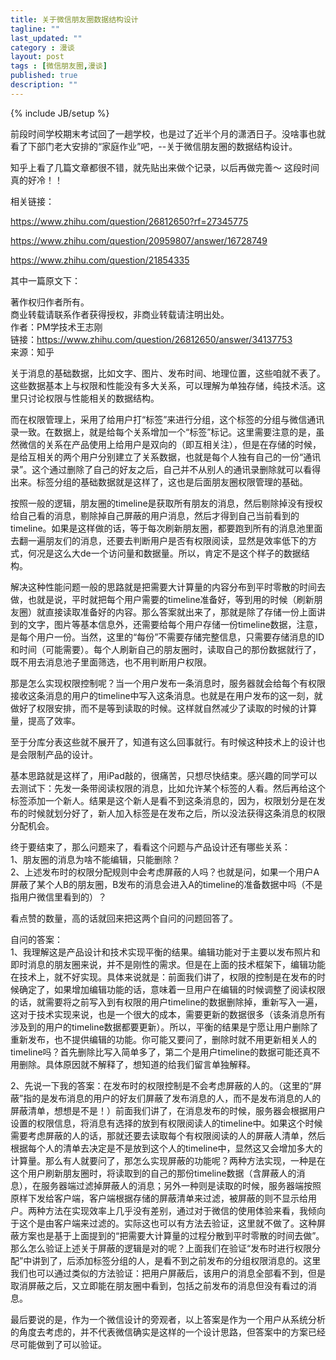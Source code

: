 ```yaml
---
title: 关于微信朋友圈数据结构设计
tagline: ""
last_updated: ""
category : 漫谈
layout: post
tags : [微信朋友圈,漫谈]
published: true
description: ""
---
```

{% include JB/setup %}

前段时间学校期末考试回了一趟学校，也是过了近半个月的潇洒日子。没啥事也就看了下部门老大安排的“家庭作业”吧，--关于微信朋友圈的数据结构设计。  

知乎上看了几篇文章都很不错，就先贴出来做个记录，以后再做完善～ 这段时间真的好冷！！  

相关链接：  

<https://www.zhihu.com/question/26812650?rf=27345775>  

<https://www.zhihu.com/question/20959807/answer/16728749>  

<https://www.zhihu.com/question/21854335>  

其中一篇原文下：  

著作权归作者所有。  
商业转载请联系作者获得授权，非商业转载请注明出处。  
作者：PM学技术王志刚  
链接：<https://www.zhihu.com/question/26812650/answer/34137753>  
来源：知乎  

关于消息的基础数据，比如文字、图片、发布时间、地理位置，这些咱就不表了。这些数据基本上与权限和性能没有多大关系，可以理解为单独存储，纯技术活。这里只讨论权限与性能相关的数据结构。  

而在权限管理上，采用了给用户打“标签”来进行分组，这个标签的分组与微信通讯录一致。在数据上，就是给每个关系增加一个“标签”标记。这里需要注意的是，虽然微信的关系在产品使用上给用户是双向的（即互相关注），但是在存储的时候，是给互相关的两个用户分别建立了关系数据，也就是每个人独有自己的一份“通讯录”。这个通过删除了自己的好友之后，自己并不从别人的通讯录删除就可以看得出来。标签分组的基础数据就是这样了，这也是后面朋友圈权限管理的基础。  

按照一般的逻辑，朋友圈的timeline是获取所有朋友的消息，然后剔除掉没有授权给自己看的消息，剔除掉自己屏蔽的用户消息，然后才得到自己当前看到的timeline。如果是这样做的话，等于每次刷新朋友圈，都要跑到所有的消息池里面去翻一遍朋友们的消息，还要去判断用户是否有权限阅读，显然是效率低下的方式，何况是这么大de一个访问量和数据量。所以，肯定不是这个样子的数据结构。  

解决这种性能问题一般的思路就是把需要大计算量的内容分布到平时零散的时间去做，也就是说，平时就把每个用户需要的timeline准备好，等到用的时候（刷新朋友圈）就直接读取准备好的内容。那么答案就出来了，那就是除了存储一份上面讲到的文字，图片等基本信息外，还需要给每个用户存储一份timeline数据，注意，是每个用户一份。当然，这里的“每份”不需要存储完整信息，只需要存储消息的ID和时间（可能需要）。每个人刷新自己的朋友圈时，读取自己的那份数据就行了，既不用去消息池子里面筛选，也不用判断用户权限。  

那是怎么实现权限控制呢？当一个用户发布一条消息时，服务器就会给每个有权限接收这条消息的用户的timeline中写入这条消息。也就是在用户发布的这一刻，就做好了权限安排，而不是等到读取的时候。这样就自然减少了读取的时候的计算量，提高了效率。  

至于分库分表这些就不展开了，知道有这么回事就行。有时候这种技术上的设计也是会限制产品的设计。  

基本思路就是这样了，用iPad敲的，很痛苦，只想尽快结束。感兴趣的同学可以去测试下：先发一条带阅读权限的消息，比如允许某个标签的人看。然后再给这个标签添加一个新人。结果是这个新人是看不到这条消息的，因为，权限划分是在发布的时候就划分好了，新人加入标签是在发布之后，所以没法获得这条消息的权限分配机会。  

终于要结束了，那么问题来了，看看这个问题与产品设计还有哪些关系：  
1、朋友圈的消息为啥不能编辑，只能删除？  
2、上述发布时的权限分配规则中会考虑屏蔽的人吗？也就是问，如果一个用户A屏蔽了某个人B的朋友圈，B发布的消息会进入A的timeline的准备数据中吗（不是指用户微信里看到的）？  

看点赞的数量，高的话就回来把这两个自问的问题回答了。  

自问的答案：  
1、我理解这是产品设计和技术实现平衡的结果。编辑功能对于主要以发布照片和即时消息的朋友圈来说，并不是刚性的需求。但是在上面的技术框架下，编辑功能在技术上，就不好实现。具体来说就是：前面我们讲了，权限的控制是在发布的时候确定了，如果增加编辑功能的话，意味着一旦用户在编辑的时候调整了阅读权限的话，就需要将之前写入到有权限的用户timeline的数据删除掉，重新写入一遍，这对于技术实现来说，也是一个很大的成本，需要更新的数据很多（该条消息所有涉及到的用户的timeline数据都要更新）。所以，平衡的结果是宁愿让用户删除了重新发布，也不提供编辑的功能。你可能又要问了，删除时就不用更新相关人的timeline吗？首先删除比写入简单多了，第二个是用户timeline的数据可能还真不用删除。具体原因就不解释了，想知道的给我们留言单独解释。  

2、先说一下我的答案：在发布时的权限控制是不会考虑屏蔽的人的。（这里的“屏蔽”指的是发布消息的用户的好友们屏蔽了发布消息的人，而不是发布消息的人的屏蔽清单，想想是不是！）前面我们讲了，在消息发布的时候，服务器会根据用户设置的权限信息，将消息有选择的放到有权限阅读人的timeline中。如果这个时候需要考虑屏蔽的人的话，那就还要去读取每个有权限阅读的人的屏蔽人清单，然后根据每个人的清单去决定是不是放到这个人的timeline中，显然这又会增加多大的计算量。那么有人就要问了，那怎么实现屏蔽的功能呢？两种方法实现，一种是在这个用户刷新朋友圈时，将读取到的自己的那份timeline数据（含屏蔽人的消息），在服务器端过滤掉屏蔽人的消息；另外一种则是读取的时候，服务器端按照原样下发给客户端，客户端根据存储的屏蔽清单来过滤，被屏蔽的则不显示给用户。两种方法在实现效率上几乎没有差别，通过对于微信的使用体验来看，我倾向于这个是由客户端来过滤的。实际这也可以有方法去验证，这里就不做了。这种屏蔽方案也是基于上面提到的“把需要大计算量的过程分散到平时零散的时间去做”。  
那么怎么验证上述关于屏蔽的逻辑是对的呢？上面我们在验证“发布时进行权限分配”中讲到了，后添加标签分组的人，是看不到之前发布的分组权限消息的。这里我们也可以通过类似的方法验证：把用户屏蔽后，该用户的消息全部看不到，但是取消屏蔽之后，又立即能在朋友圈中看到，包括之前发布的消息但没有看过的消息。  

最后要说的是，作为一个微信设计的旁观者，以上答案是作为一个用户从系统分析的角度去考虑的，并不代表微信确实是这样的一个设计思路，但答案中的方案已经尽可能做到了可以验证。
